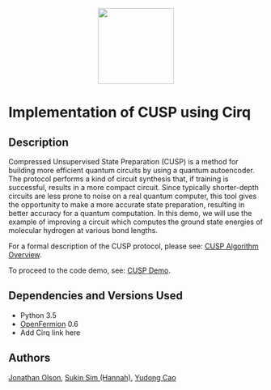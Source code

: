 <p align="center">
	<img src="https://github.com/zapatacomputing/google_autoencoder/blob/master/zlogo.png" width="150px"/>
</p>

# Implementation of CUSP using Cirq

## Description
Compressed Unsupervised State Preparation (CUSP) is a method for building more efficient quantum circuits by using a quantum autoencoder. The protocol performs a kind of circuit synthesis that, if training is successful, results in a more compact circuit. Since typically shorter-depth circuits are less prone to noise on a real quantum computer, this tool gives the opportunity to make a more accurate state preparation, resulting in better accuracy for a quantum computation. In this demo, we will use the example of improving a circuit which computes the ground state energies of molecular hydrogen at various bond lengths.


For a formal description of the CUSP protocol, please see: [CUSP Algorithm Overview](https://github.com/zapatacomputing/cusp_cirq_demo/blob/master/cusp_protocol.pdf).


To proceed to the code demo, see: [CUSP Demo](https://github.com/zapatacomputing/cusp_cirq_demo/blob/master/cusp_demo_short.ipynb).

## Dependencies and Versions Used
- Python 3.5
- [OpenFermion](https://github.com/quantumlib/OpenFermion) 0.6
- Add Cirq link here 

## Authors
[Jonathan Olson](https://github.com/olsonjonny), [Sukin Sim (Hannah)](https://github.com/hsim13372), [Yudong Cao](https://github.com/yudongcao)
